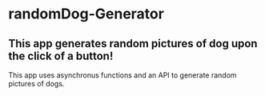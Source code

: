 # randomDog-Generator
## This app generates random pictures of dog upon the click of a button!

This app uses asynchronus functions and an API to generate random pictures of dogs.

